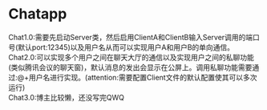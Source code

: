 # Chatapp
Chat1.0:需要先启动Server类，然后启用ClientA和ClientB输入Server调用的端口号(默认port:12345)以及用户名从而可以实现用户A和用户B的单向通信。  
Chat2.0:可以实现多个用户之间在聊天大厅的通信以及实现用户之间的私聊功能(类似腾讯会议的聊天窗)，默认消息的发出会显示在公屏上。调用私聊功能需要通过:@+用户名进行实现。(attention:需要配置Client文件的默认配置使其可以多次运行)  
Chat3.0:博主比较懒，还没写完QWQ
